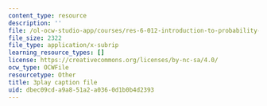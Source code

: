 ```yaml
---
content_type: resource
description: ''
file: /ol-ocw-studio-app/courses/res-6-012-introduction-to-probability-spring-2018/dbec09cda9a851a2a0360d1b0b4d2393_ArfHGPHL8kU.vtt
file_size: 2322
file_type: application/x-subrip
learning_resource_types: []
license: https://creativecommons.org/licenses/by-nc-sa/4.0/
ocw_type: OCWFile
resourcetype: Other
title: 3play caption file
uid: dbec09cd-a9a8-51a2-a036-0d1b0b4d2393
---
```

